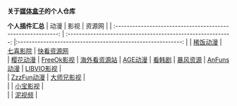 **关于[媒体盒子](https://github.com/RyensX/MediaBoxPluginRepository)的个人仓库**

**个人插件汇总**
|                             动漫                             |                             影视                             |                             资源网                             |
| :----------------------------------------------------------: | :----------------------------------------------------------: |:----------------------------------------------------------: |
| [稀饭动漫](https://github.com/feiyeyuanye/XfaniAnimePlugin)  |   [七喜影院](https://github.com/feiyeyuanye/QiXiVodPlugin)   |  [快看资源网](https://github.com/feiyeyuanye/KuaiKanVodPlugin)  
| [樱花动漫](https://github.com/feiyeyuanye/SakuraAnime3Plugin) | [FreeOk影视](https://github.com/feiyeyuanye/FreeOkVideoPlugin) | [海外看资源站](https://github.com/feiyeyuanye/HaiwaikanVodPlugin) 
|   [AGE动漫](https://github.com/feiyeyuanye/AGEAnimePlugin)   |  [看韩剧](https://github.com/feiyeyuanye/KanHJVideoPlugin)   | [暴风资源](https://github.com/feiyeyuanye/BFZYVodPlugin)
| [AnFuns动漫](https://github.com/feiyeyuanye/AnFunsAnimePlugin) | [LIBVIO影视](https://github.com/feiyeyuanye/LIBVIOVideoPlugin) |                   
| [ZzzFun动漫](https://github.com/feiyeyuanye/ZzzFunAnimePlugin) | [大师兄影视](https://github.com/feiyeyuanye/DsxysVodPlugin)  |                   
|                                                              | [小宝影视](https://github.com/feiyeyuanye/XiaoBaoTVVodPlugin) |                   
|                                                              | [泥视频](https://github.com/feiyeyuanye/NiVodPlugin)  |                   
